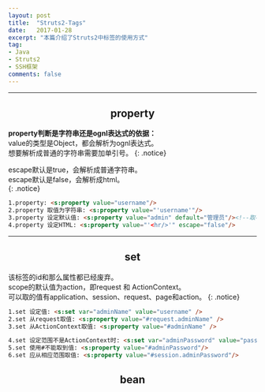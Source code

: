 ```yaml
---
layout: post
title:  "Struts2-Tags"
date:   2017-01-28
excerpt: "本篇介绍了Struts2中标签的使用方式"
tag:
- Java 
- Struts2
- SSH框架
comments: false
---   
```


***

## <center>property</center>  

**property判断是字符串还是ognl表达式的依据：**      
value的类型是Object，都会解析为ognl表达式。    
想要解析成普通的字符串需要加单引号。
{: .notice}    

escape默认是true，会解析成普通字符串。   
escape默认是false，会解析成html。  
{: .notice} 

```html
1.property: <s:property value="username"/> 
2.property 取值为字符串: <s:property value="'username'"/> 
3.property 设定默认值: <s:property value="admin" default="管理员"/><!--取不到用默认值-->
4.property 设定HTML: <s:property value="'<hr/>'" escape="false"/>
```


*** 

## <center>set</center> 

该标签的id和那么属性都已经废弃。  
scope的默认值为action，即request 和 ActionContext。  
可以取的值有application、session、request、page和action。
{: .notice}


```html
1.set 设定值: <s:set var="adminName" value="username" />
2.set 从request取值: <s:property value="#request.adminName" />
3.set 从ActionContext取值: <s:property value="#adminName" />

4.set 设定范围不是ActionContext时: <s:set var="adminPassword" value="password" scope="session"/>
5.set 使用#不能取到值: <s:property value="#adminPassword"/>
6.set 应从相应范围取值: <s:property value="#session.adminPassword"/>
```


## <center>bean</center>













